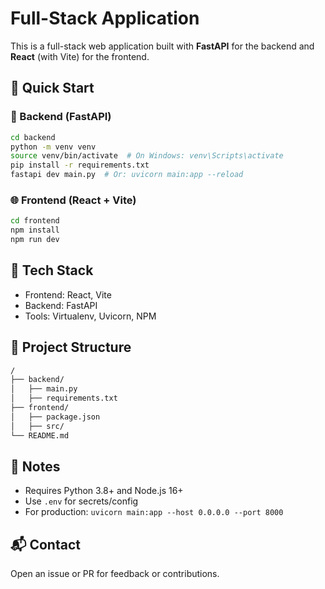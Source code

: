 # Full-Stack Application  
This is a full-stack web application built with **FastAPI** for the backend and **React** (with Vite) for the frontend.  

## 🚀 Quick Start  

### 🔧 Backend (FastAPI)  
```bash
cd backend  
python -m venv venv  
source venv/bin/activate  # On Windows: venv\Scripts\activate  
pip install -r requirements.txt  
fastapi dev main.py  # Or: uvicorn main:app --reload  
```  

### 🌐 Frontend (React + Vite)  
```bash
cd frontend
npm install  
npm run dev  
```  

## 🧰 Tech Stack  
- Frontend: React, Vite  
- Backend: FastAPI  
- Tools: Virtualenv, Uvicorn, NPM  

## 📁 Project Structure  
```bash
/  
├── backend/  
│   ├── main.py  
│   ├── requirements.txt  
├── frontend/  
│   ├── package.json  
│   ├── src/  
└── README.md  
```  

## 📝 Notes  
- Requires Python 3.8+ and Node.js 16+  
- Use `.env` for secrets/config  
- For production: `uvicorn main:app --host 0.0.0.0 --port 8000`  

## 📬 Contact  
Open an issue or PR for feedback or contributions.  
